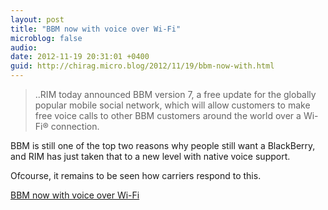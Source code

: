 ```yaml
---
layout: post
title: "BBM now with voice over Wi-Fi"
microblog: false
audio: 
date: 2012-11-19 20:31:01 +0400
guid: http://chirag.micro.blog/2012/11/19/bbm-now-with.html
---
```

<blockquote>..RIM today announced BBM version 7, a free update for the globally popular mobile social network, which will allow customers to make free voice calls to other BBM customers around the world over a Wi-Fi® connection.</blockquote>
<p>BBM is still one of the top two reasons why people still want a BlackBerry, and RIM has just taken that to a new level with native voice support.</p>
<p>Ofcourse, it remains to be seen how carriers respond to this.</p>
<p><a href="http://www1.rim.com/newsroom/press/2012/bbm-now-lets-you-have-voice-chats-for-free-over-wi-fi.html" target="_blank">BBM now with voice over Wi-Fi</a></p>
